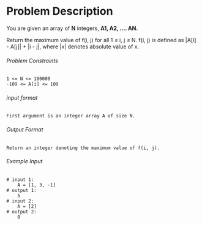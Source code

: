 # Problem Description

You are given an array of **N** integers, **A1, A2, .... AN.**

Return the maximum value of f(i, j) for all 1 ≤ i, j ≤ N. f(i, j) is defined as |A[i] - A[j]| + |i - j|, where |x| denotes absolute value of x.

###### Problem Constraints

```
1 <= N <= 100000
-109 <= A[i] <= 109
```

###### input format

``` 
First argument is an integer array A of size N.
```

###### Output Format

```
Return an integer denoting the maximum value of f(i, j).
```

###### Example Input

```
# input 1: 
    A = [1, 3, -1]
# output 1: 
    5
# input 2: 
    A = [2]
# output 2: 
    0
```
